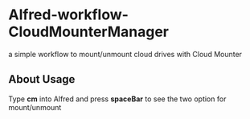 # Alfred-workflow-CloudMounterManager
 a simple workflow to mount/unmount cloud drives with Cloud Mounter



## About Usage

Type **cm** into Alfred and press **spaceBar** to see the two option for mount/unmount

